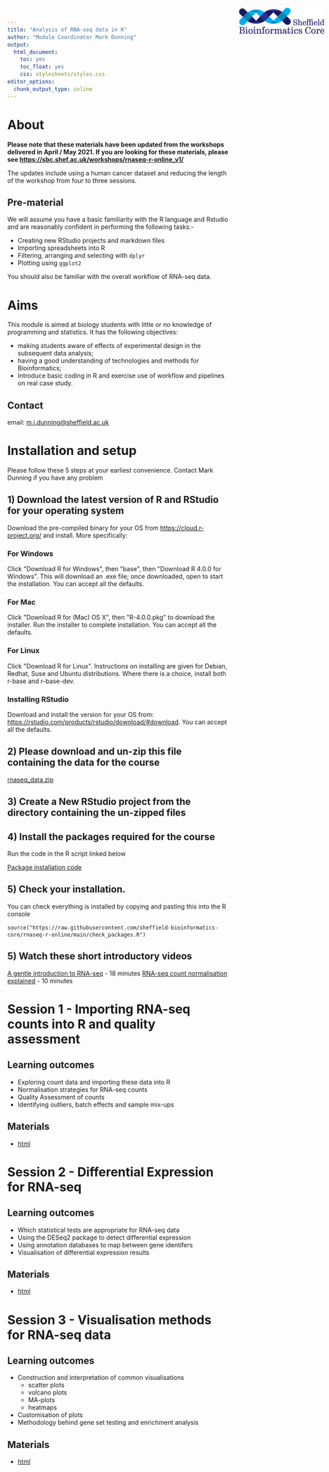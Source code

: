```yaml
---
title: "Analysis of RNA-seq data in R"
author: "Module Coordinator Mark Dunning"
output: 
  html_document: 
    toc: yes
    toc_float: yes
    css: stylesheets/styles.css
editor_options: 
  chunk_output_type: inline
---
```


<img src="images/logo-sm.png" style="position:absolute;top:40px;right:10px;" width="200" />

# About 

**Please note that these materials have been updated from the workshops delivered in April / May 2021. If you are looking for these materials, please see https://sbc.shef.ac.uk/workshops/rnaseq-r-online_v1/**

The updates include using a human cancer dataset and reducing the length of the workshop from four to three sessions.

## Pre-material

We will assume you have a basic familiarity with the R language and Rstudio and are reasonably confident in performing the following tasks:-

- Creating new RStudio projects and markdown files
- Importing spreadsheets into R
- Filtering, arranging and selecting with `dplyr`
- Plotting using `ggplot2`

You should also be familiar with the overall workflow of RNA-seq data.


# Aims

This module is aimed at biology students with little or no knowledge of programming and statistics. It has the following objectives:

- making students aware of effects of experimental design in the subsequent data analysis;
- having a good understanding of technologies and methods for Bioinformatics;
- Introduce basic coding in R and exercise use of workflow and pipelines on real case study.



## Contact

email: [m.j.dunning@sheffield.ac.uk](m.j.dunning@sheffield.ac.uk)

# Installation and setup

Please follow these 5 steps at your earliest convenience. Contact Mark Dunning if you have any problem

## 1) Download the latest version of R and RStudio for your operating system

Download the pre-compiled binary for your OS from https://cloud.r-project.org/ and install. More specifically:

### For Windows

Click "Download R for Windows", then "base", then "Download R 4.0.0 for Windows". This will download an .exe file; once downloaded, open to start the installation. You can accept all the defaults.

### For Mac

Click "Download R for (Mac) OS X", then "R-4.0.0.pkg" to download the installer. Run the installer to complete installation. You can accept all the defaults.

### For Linux

Click "Download R for Linux". Instructions on installing are given for Debian, Redhat, Suse and Ubuntu distributions. Where there is a choice, install both r-base and r-base-dev.

### Installing RStudio

Download and install the version for your OS from: https://rstudio.com/products/rstudio/download/#download. You can accept all the defaults.

## 2) Please download and un-zip this file containing the data for the course

[rnaseq_data.zip](rnaseq_data.zip)

## 3) Create a New RStudio project from the directory containing the un-zipped files

## 4) Install the packages required for the course 

Run the code in the R script linked below

[Package installation code](install_bioc_packages.R)

## 5) Check your installation. 

You can check everything is installed by copying and pasting this into the R console

```
source("https://raw.githubusercontent.com/sheffield-bioinformatics-core/rnaseq-r-online/main/check_packages.R")

```

## 5) Watch these short introductory videos

[A gentle introduction to RNA-seq](https://youtu.be/tlf6wYJrwKY) - 18 minutes
[RNA-seq count normalisation explained](https://youtu.be/TTUrtCY2k-w) - 10 minutes




# Session 1 - Importing RNA-seq counts into R and quality assessment

## Learning outcomes

- Exploring count data and importing these data into R
- Normalisation strategies for RNA-seq counts
- Quality Assessment of counts
- Identifying outliers, batch effects and sample mix-ups


## Materials


- [html](session1.nb.html)

# Session 2 - Differential Expression for RNA-seq

## Learning outcomes

- Which statistical tests are appropriate for RNA-seq data
- Using the DESeq2 package to detect differential expression
- Using annotation databases to map between gene identifers
- Visualisation of differential expression results

## Materials

- [html](session2.nb.html)


# Session 3 - Visualisation methods for RNA-seq data

## Learning outcomes

- Construction and interpretation of common visualisations
    + scatter plots
    + volcano plots
    + MA-plots 
    + heatmaps
- Customisation of plots
- Methodology behind gene set testing and enrichment analysis


## Materials

- [html](session3.nb.html)


